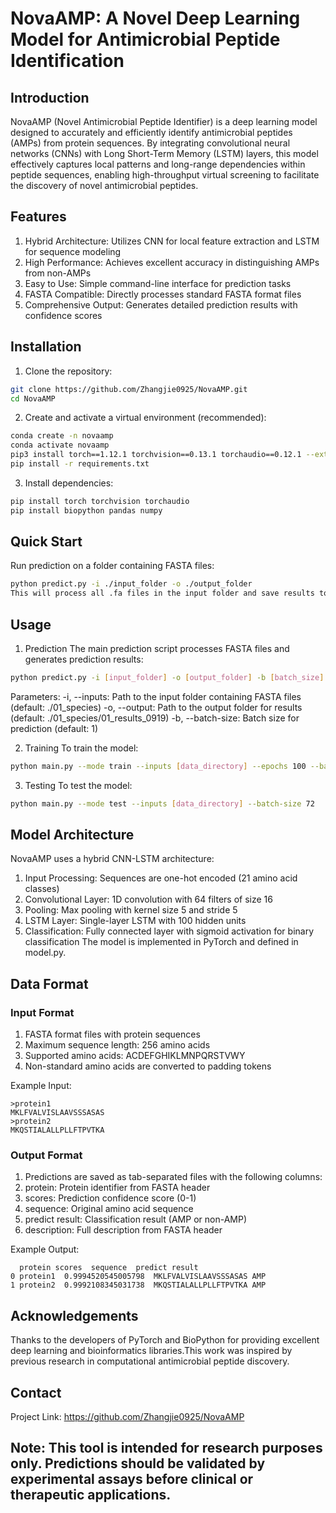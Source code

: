 # NovaAMP: A Novel Deep Learning Model for Antimicrobial Peptide Identification
## Introduction
NovaAMP (Novel Antimicrobial Peptide Identifier) is a deep learning model designed to accurately and efficiently identify antimicrobial peptides (AMPs) from protein sequences. By integrating convolutional neural networks (CNNs) with Long Short-Term Memory (LSTM) layers, this model effectively captures local patterns and long-range dependencies within peptide sequences, enabling high-throughput virtual screening to facilitate the discovery of novel antimicrobial peptides.


## Features
1. Hybrid Architecture: Utilizes CNN for local feature extraction and LSTM for sequence modeling
2. High Performance: Achieves excellent accuracy in distinguishing AMPs from non-AMPs
3. Easy to Use: Simple command-line interface for prediction tasks
4. FASTA Compatible: Directly processes standard FASTA format files
5. Comprehensive Output: Generates detailed prediction results with confidence scores


## Installation
1. Clone the repository:
```bash
git clone https://github.com/Zhangjie0925/NovaAMP.git
cd NovaAMP
```
2. Create and activate a virtual environment (recommended):
```bash
conda create -n novaamp
conda activate novaamp
pip3 install torch==1.12.1 torchvision==0.13.1 torchaudio==0.12.1 --extra-index-url https://download.pytorch.org/whl/cu116
pip install -r requirements.txt
```
3. Install dependencies:
```bash
pip install torch torchvision torchaudio
pip install biopython pandas numpy
```

## Quick Start
Run prediction on a folder containing FASTA files:
```bash
python predict.py -i ./input_folder -o ./output_folder
This will process all .fa files in the input folder and save results to the output folder.
```
## Usage
1. Prediction
The main prediction script processes FASTA files and generates prediction results:
```bash
python predict.py -i [input_folder] -o [output_folder] -b [batch_size]
```
Parameters:
-i, --inputs: Path to the input folder containing FASTA files (default: ./01_species)
-o, --output: Path to the output folder for results (default: ./01_species/01_results_0919)
-b, --batch-size: Batch size for prediction (default: 1)

2. Training
To train the model:
```bash
python main.py --mode train --inputs [data_directory] --epochs 100 --batch-size 72 --lr 0.0001
```
3. Testing
To test the model:
```bash
python main.py --mode test --inputs [data_directory] --batch-size 72
```
## Model Architecture
NovaAMP uses a hybrid CNN-LSTM architecture:
1. Input Processing: Sequences are one-hot encoded (21 amino acid classes)
2. Convolutional Layer: 1D convolution with 64 filters of size 16
3. Pooling: Max pooling with kernel size 5 and stride 5
4. LSTM Layer: Single-layer LSTM with 100 hidden units
5. Classification: Fully connected layer with sigmoid activation for binary classification
The model is implemented in PyTorch and defined in model.py.

## Data Format
### Input Format
1. FASTA format files with protein sequences
2. Maximum sequence length: 256 amino acids
3. Supported amino acids: ACDEFGHIKLMNPQRSTVWY
4. Non-standard amino acids are converted to padding tokens

Example Input:
```text
>protein1
MKLFVALVISLAAVSSSASAS
>protein2
MKQSTIALALLPLLFTPVTKA
```
### Output Format
1. Predictions are saved as tab-separated files with the following columns:
2. protein: Protein identifier from FASTA header
3. scores: Prediction confidence score (0-1)
4. sequence: Original amino acid sequence
5. predict result: Classification result (AMP or non-AMP)
6. description: Full description from FASTA header

Example Output:
```text
  protein scores  sequence  predict result
0 protein1  0.9994520545005798  MKLFVALVISLAAVSSSASAS AMP
1 protein2  0.9992108345031738  MKQSTIALALLPLLFTPVTKA AMP
```

## Acknowledgements
Thanks to the developers of PyTorch and BioPython for providing excellent deep learning and bioinformatics libraries.This work was inspired by previous research in computational antimicrobial peptide discovery.

## Contact
Project Link: https://github.com/Zhangjie0925/NovaAMP

## Note: This tool is intended for research purposes only. Predictions should be validated by experimental assays before clinical or therapeutic applications.
